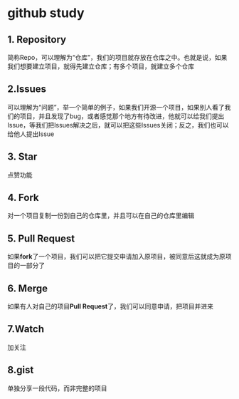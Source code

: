 # github study

## 1. **Repository**

简称Repo，可以理解为“仓库”，我们的项目就存放在仓库之中。也就是说，如果我们想要建立项目，就得先建立仓库；有多个项目，就建立多个仓库

## 2.**Issues**

可以理解为“问题”，举一个简单的例子，如果我们开源一个项目，如果别人看了我们的项目，并且发现了bug，或者感觉那个地方有待改进，他就可以给我们提出Issue，等我们把Issues解决之后，就可以把这些Issues关闭；反之，我们也可以给他人提出Issue

## 3. Star

点赞功能

## 4. Fork

对一个项目复制一份到自己的仓库里，并且可以在自己的仓库里编辑

## 5. **Pull Request**

如果**fork**了一个项目，我们可以把它提交申请加入原项目，被同意后这就成为原项目的一部分了

## 6. Merge

如果有人对自己的项目**Pull Request**了，我们可以同意申请，把项目并进来

## 7.Watch

加关注

## 8.gist

单独分享一段代码，而非完整的项目
